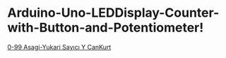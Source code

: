 # Arduino-Uno-LEDDisplay-Counter-with-Button-and-Potentiometer!
[0-99 Asagi-Yukari Sayıcı Y CanKurt](https://user-images.githubusercontent.com/36565155/114779353-b00cc880-9d7e-11eb-9bec-49631b02db6c.png)
